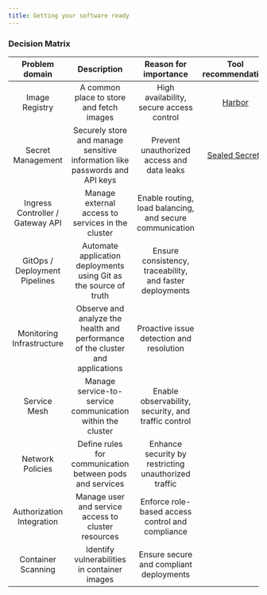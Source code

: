 ```yaml
---
title: Getting your software ready
---
```


### Decision Matrix

| Problem domain | Description | Reason for importance | Tool recommendation |
|:---:|:---:|:---:|:---:|
| Image Registry | A common place to store and fetch images | High availability, secure access control | [Harbor](ADRs/harbor_as_image_registry.md) |
| Secret Management | Securely store and manage sensitive information like passwords and API keys | Prevent unauthorized access and data leaks | [Sealed Secrets](ADRs/sealed_secrets_as_secret_management.md) |
| Ingress Controller / Gateway API | Manage external access to services in the cluster | Enable routing, load balancing, and secure communication | |
| GitOps / Deployment Pipelines | Automate application deployments using Git as the source of truth | Ensure consistency, traceability, and faster deployments | |
| Monitoring Infrastructure | Observe and analyze the health and performance of the cluster and applications | Proactive issue detection and resolution | |
| Service Mesh | Manage service-to-service communication within the cluster | Enable observability, security, and traffic control | |
| Network Policies | Define rules for communication between pods and services | Enhance security by restricting unauthorized traffic | |
| Authorization Integration | Manage user and service access to cluster resources | Enforce role-based access control and compliance | |
| Container Scanning | Identify vulnerabilities in container images | Ensure secure and compliant deployments | |
